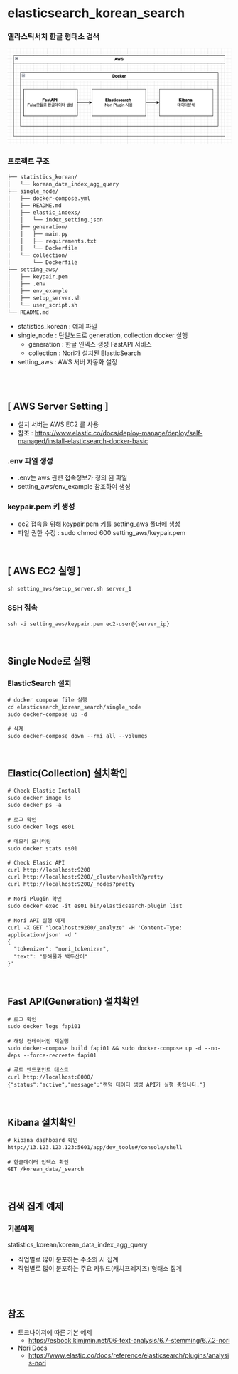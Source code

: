# elasticsearch_korean_search
### 엘라스틱서치 한글 형태소 검색
<img src="architecture.png" width="600">
<br>

### 프로젝트 구조
```
├── statistics_korean/
│   └── korean_data_index_agg_query
├── single_node/
│   ├── docker-compose.yml
│   ├── README.md
│   ├── elastic_indexs/
│   │   └── index_setting.json
│   ├── generation/
│   │   ├── main.py
│   │   ├── requirements.txt
│   │   └── Dockerfile
│   └── collection/
│       └── Dockerfile
├── setting_aws/
│   ├── keypair.pem
│   ├── .env
│   ├── env_example 
│   ├── setup_server.sh
│   └── user_script.sh
└── README.md
```
- statistics_korean : 예제 파일
- single_node : 단일노드로 generation, collection docker 실행
  - generation : 한글 인덱스 생성 FastAPI 서비스
  - collection : Nori가 설치된 ElasticSearch
- setting_aws : AWS 서버 자동화 설정
<br>
<br>

## [ AWS Server Setting ]
- 설치 서버는 AWS EC2  를 사용
- 참조 : https://www.elastic.co/docs/deploy-manage/deploy/self-managed/install-elasticsearch-docker-basic

### .env 파일 생성
- .env는 aws 관련 접속정보가 정의 된 파일
- setting_aws/env_example 참조하여 생성

### keypair.pem 키 생성
- ec2 접속을 위해 keypair.pem 키를 setting_aws 폴더에 생성
- 파일 권한 수정 : sudo chmod 600 setting_aws/keypair.pem
<br>


## [ AWS EC2 실행 ]
```commandline
sh setting_aws/setup_server.sh server_1
```

### SSH 접속
```commandline
ssh -i setting_aws/keypair.pem ec2-user@{server_ip}
```
<br>


## Single Node로 실행
### ElasticSearch 설치
```commandline
# docker compose file 실행
cd elasticsearch_korean_search/single_node
sudo docker-compose up -d

# 삭제
sudo docker-compose down --rmi all --volumes
```
<br>


## Elastic(Collection) 설치확인
```commandline
# Check Elastic Install
sudo docker image ls
sudo docker ps -a

# 로그 확인
sudo docker logs es01

# 메모리 모니터링
sudo docker stats es01

# Check Elasic API
curl http://localhost:9200
curl http://localhost:9200/_cluster/health?pretty
curl http://localhost:9200/_nodes?pretty

# Nori Plugin 확인
sudo docker exec -it es01 bin/elasticsearch-plugin list

# Nori API 실행 에제
curl -X GET "localhost:9200/_analyze" -H 'Content-Type: application/json' -d '
{
  "tokenizer": "nori_tokenizer",
  "text": "동해물과 백두산이"
}'
```
<br>

## Fast API(Generation) 설치확인
```
# 로그 확인
sudo docker logs fapi01

# 해당 컨테이너만 재실행
sudo docker-compose build fapi01 && sudo docker-compose up -d --no-deps --force-recreate fapi01

# 루트 엔드포인트 테스트
curl http://localhost:8000/
{"status":"active","message":"랜덤 데이터 생성 API가 실행 중입니다."}
```
<br>

## Kibana 설치확인
```
# kibana dashboard 확인
http://13.123.123.123:5601/app/dev_tools#/console/shell

# 한글데이터 인덱스 확인
GET /korean_data/_search
```
<br>

## 검색 집계 예제
### 기본예제
statistics_korean/korean_data_index_agg_query
- 직업별로 많이 분포하는 주소의 시 집계
- 직업별로 많이 분포하는 주요 키워드(캐치프레지즈) 형태소 집계
<br>
<br>

## 참조 
- 토크나이저에 따른 기본 예제 
  - https://esbook.kimjmin.net/06-text-analysis/6.7-stemming/6.7.2-nori
- Nori Docs
  - https://www.elastic.co/docs/reference/elasticsearch/plugins/analysis-nori